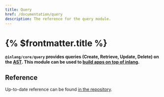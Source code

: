 ```yaml
---
title: Query
href: /documentation/query
description: The reference for the query module.
---
```


# {% $frontmatter.title %}

**`@inlang/core/query` provides queries (Create, Retrieve, Update, Delete) on the [AST](/documentation/ast). This module can be used to [build apps on top of inlang](/documentation/build-on-inlang).**

## Reference

Up-to-date reference can be found [in the repository](https://github.com/inlang/inlang/blob/main/source-code/core/src/query).
